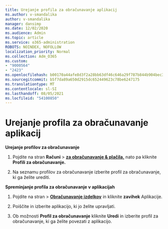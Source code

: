 ```yaml
---
title: Urejanje profila za obračunavanje aplikacij
ms.author: v-smandalika
author: v-smandalika
manager: dansimp
ms.date: 12/02/2020
ms.audience: Admin
ms.topic: article
ms.service: o365-administration
ROBOTS: NOINDEX, NOFOLLOW
localization_priority: Normal
ms.collection: Adm_O365
ms.custom:
- "9000564"
- "2423"
ms.openlocfilehash: b00170a44afe8d3f2a28bb63df46c646a29f787b844b904bec3b3006fefba300
ms.sourcegitcommit: b5f7da89a650d2915dc652449623c78be6247175
ms.translationtype: MT
ms.contentlocale: sl-SI
ms.lasthandoff: 08/05/2021
ms.locfileid: "54100850"
---
```

# <a name="edit-billing-profile-for-apps"></a>Urejanje profila za obračunavanje aplikacij

**Urejanje profilov za obračunavanje**

1. Pojdite na stran **Računi**  >  **[za obračunavanje & plačila,](https://go.microsoft.com/fwlink/p/?linkid=848039)** nato pa kliknite **Profili za obračunavanje.**

2. Na seznamu profilov za obračunavanje izberite profil za obračunavanje, ki ga želite urediti.

**Spreminjanje profila za obračunavanje v aplikacijah**

1. Pojdite na stran  >  **[Obračunavanje izdelkov](https://go.microsoft.com/fwlink/p/?linkid=842054)** in kliknite **zavihek** Aplikacije.

2. Poiščite in izberite aplikacijo, ki jo želite upravljati.  

3. Ob možnosti **Profil za obračunavanje** kliknite **Uredi** in izberite profil za obračunavanje, ki ga želite povezati z aplikacijo.